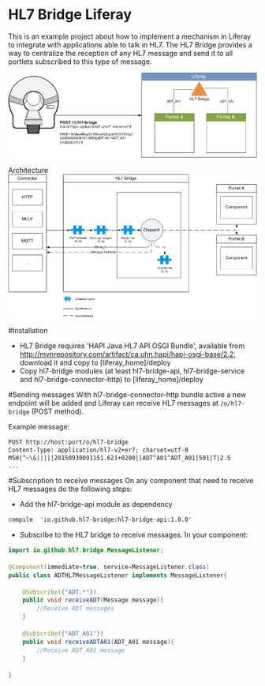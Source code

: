 # HL7 Bridge Liferay

This is an example project about how to implement a mechanism in Liferay to integrate with applications able to talk in HL7. The HL7 Bridge provides a way to centralize the reception of any HL7 message and send it to all portlets subscribed to this type of message.

![alt tag](https://raw.githubusercontent.com/jpenren/hl7-bridge-liferay/master/doc/images/HL7%20Bridge.png)

Architecture
![alt tag](https://raw.githubusercontent.com/jpenren/hl7-bridge-liferay/master/doc/images/HL7-Bridge-Architecture.png)

#Installation
- HL7 Bridge requires 'HAPI Java HL7 API OSGI Bundle', available from http://mvnrepository.com/artifact/ca.uhn.hapi/hapi-osgi-base/2.2, download it and copy to [liferay_home]/deploy
- Copy hl7-bridge modules (at least hl7-bridge-api, hl7-bridge-service and hl7-bridge-connector-http) to [liferay_home]/deploy

#Sending messages
With hl7-bridge-connector-http bundle active a new endpoint will be added and Liferay can receive HL7 messages at `/o/hl7-bridge` (POST method).

Example message:
```
POST http://host:port/o/hl7-bridge
Content-Type: application/hl7-v2+er7; charset=utf-8
MSH|^~\&|||||20150930091151.621+0200||ADT^A01^ADT_A01|501|T|2.5
...
```

#Subscription to receive messages
On any component that need to receive HL7 messages do the following steps:
- Add the hl7-bridge-api module as dependency
```xml
compile  'io.github.hl7-bridge:hl7-bridge-api:1.0.0'
```

- Subscribe to the HL7 bridge to receive messages. In your component:
```java
import io.github.hl7.bridge.MessageListener;

@Component(immediate=true, service=MessageListener.class)
public class ADTHL7MessageListener implements MessageListener{
	
	@Subscribe({"ADT.*"})
	public void receiveADT(Message message){
		//Receive ADT messages
	}
	
	@Subscribe({"ADT_A01"})
	public void receiveADTA01(ADT_A01 message){
		//Receive ADT_A01 message
	}

}

```

